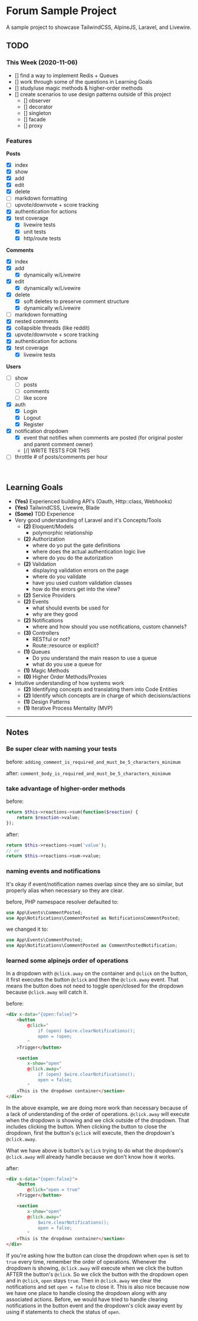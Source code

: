 # Forum Sample Project

A sample project to showcase TailwindCSS, AlpineJS, Laravel, and Livewire.

## TODO

### This Week (2020-11-06)

- [] find a way to implement Redis + Queues
- [] work through some of the questions in Learning Goals
- [] study/use magic methods & higher-order methods
- [] create scenarios to use design patterns outside of this project
    - [] observer
    - [] decorator
    - [] singleton
    - [] facade
    - [] proxy

### Features

**Posts**
- [x] index
- [x] show
- [x] add
- [x] edit
- [x] delete
- [ ] markdown formatting
- [ ] upvote/downvote + score tracking
- [x] authentication for actions
- [x] test coverage
    - [x] livewire tests
    - [x] unit tests
    - [x] http/route tests

**Comments**
- [x] index
- [x] add
    - [x] dynamically w/Livewire
- [x] edit
    - [x] dynamically w/Livewire
- [x] delete
    - [x] soft deletes to preserve comment structure
    - [x] dynamically w/Livewire
- [ ] markdown formatting
- [x] nested comments
- [x] collapsible threads (like reddit)
- [x] upvote/downvote + score tracking
- [x] authentication for actions
- [x] test coverage
    - [x] livewire tests

**Users**
- [ ] show
    - [ ] posts
    - [ ] comments
    - [ ] like score
- [x] auth
    - [x] Login
    - [x] Logout
    - [x] Register
- [x] notification dropdown
    - [x] event that notifies when comments are posted (for original poster and parent comment owner)
    - [/] WRITE TESTS FOR THIS
- [ ] throttle # of posts/comments per hour

&nbsp;

## Learning Goals

- **(Yes)** Experienced building API's (Oauth, Http::class, Webhooks)
- **(Yes)** TailwindCSS, Livewire, Blade
- **(Some)** TDD Experience
- Very good understanding of Laravel and it's Concepts/Tools
    - **(2)** Eloquent/Models
        - polymorphic relationship
    - **(2)** Authorization
        - where do yo put the gate definitions
        - where does the actual authentication logic live
        - where do you do the autorization
    - **(2)** Validation
        - displaying validation errors on the page
        - where do you validate
        - have you used custom validation classes
        - how do the errors get into the view?
    - **(2)** Service Providers
    - **(2)** Events
        - what should events be used for
        - why are they good
    - **(2)** Notifications
        - where and how should you use notifications, custom channels?
    - **(3)** Controllers
        - RESTful or not?
        - Route::resource or explicit?
    - **(1)** Queues
        - Do you understand the main reason to use a queue
        - what do you use a queue for
    - **(1)** Magic Methods
    - **(0)** Higher Order Methods/Proxies
- Intuitive understanding of how systems work
    - **(2)** Identifying concepts and translating them into Code Entities
    - **(2)** Identify which concepts are in charge of which decisions/actions
    - **(1)** Design Patterns
    - **(1)** Iterative Process Mentality (MVP)

***

## Notes

### Be super clear with naming your tests
before:
`adding_comment_is_required_and_must_be_5_characters_minimum`

after:
`comment_body_is_required_and_must_be_5_characters_minimum`


### take advantage of higher-order methods

before:
``` php
return $this->reactions->sum(function($reaction) {
    return $reaction->value;
});
```

after:
``` php
return $this->reactions->sum('value');
// or
return $this->reactions->sum->value;
```

### naming events and notifications
It's okay if event/notification names overlap since they are so similar, but properly alias when necessary so they are clear.

before, PHP namespace resolver defaulted to:
``` php
use App\Events\CommentPosted;
use App\Notifications\CommentPosted as NotificationsCommentPosted;
```

we changed it to:
``` php
use App\Events\CommentPosted;
use App\Notifications\CommentPosted as CommentPostedNotification;
```

### learned some alpinejs order of operations
In a dropdown with `@click.away` on the container and `@click` on the button, it first executes the button `@click` and then the `@click.away` event. That means the button does not need to toggle open/closed for the dropdown because `@click.away` will catch it.

before:
```html
<div x-data="{open:false}">
    <button
        @click="
            if (open) $wire.clearNotifications();
            open = !open;
        "
    >Trigger</button>

    <section
        x-show="open"
        @click.away="
            if (open) $wire.clearNotifications();
            open = false;
        "
    >This is the dropdown container</section>
</div>
```

In the above example, we are doing more work than necessary because of a lack of understanding of the order of operations. `@click.away` will execute when the dropdown is showing and we click outside of the dropdown. That includes clicking the button. When clicking the button to close the dropdown, first the button's `@click` will execute, then the dropdown's `@click.away`.

What we have above is button's `@click` trying to do what the dropdown's `@click.away` will already handle because we don't know how it works.

after:
```html
<div x-data="{open:false}">
    <button
        @click="open = true"
    >Trigger</button>

    <section
        x-show="open"
        @click.away="
            $wire.clearNotifications();
            open = false;
        "
    >This is the dropdown container</section>
</div>
```

If you're asking how the button can close the dropdown when `open` is set to `true` every time, remember the order of operations. Whenever the dropdown is showing, `@click.away` will execute when we click the button AFTER the button's `@click`. So we click the button with the dropdown open and in `@click`, `open` stays `true`. Then in `@click.away` we clear the notifications and set `open = false` to close it. This is also nice because now we have one place to handle closing the dropdown along with any associated actions. Before, we would have tried to handle clearing notifications in the button event and the dropdown's click away event by using if statements to check the status of `open`.
